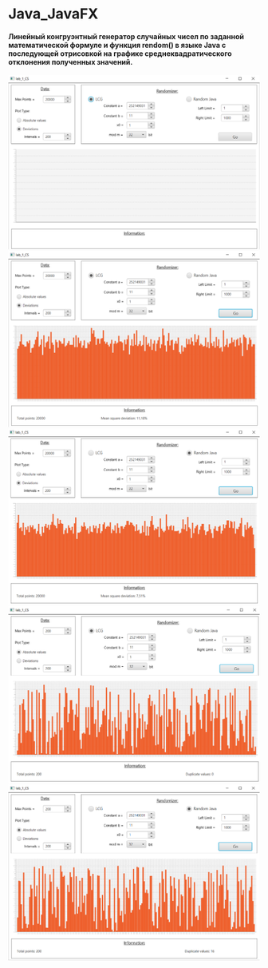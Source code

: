 # Java_JavaFX

####  Линейный конгруэнтный генератор случайных чисел по заданной математической формуле и функция rendom() в языке Java с последующей отрисовкой на графике среднеквадратического отклонения полученных значений.

<img src="./photo_for_readme/1.PNG" width="600">
<img src="./photo_for_readme/2.PNG" width="600">
<img src="./photo_for_readme/3.PNG" width="600">
<img src="./photo_for_readme/4.PNG" width="600">
<img src="./photo_for_readme/5.PNG" width="600">
